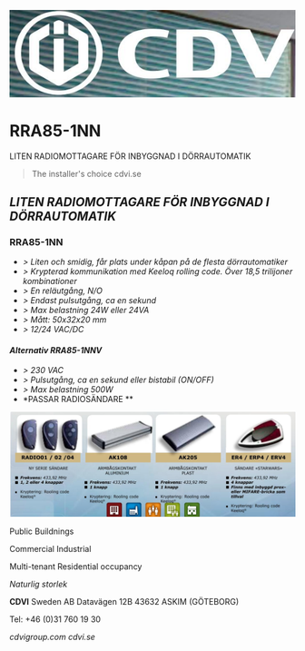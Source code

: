 ![](_page_0_Picture_0.jpeg)

# RRA85-1NN

LITEN RADIOMOTTAGARE FÖR INBYGGNAD I DÖRRAUTOMATIK

> The installer's choice cdvi.se

## *LITEN RADIOMOTTAGARE FÖR INBYGGNAD I DÖRRAUTOMATIK*

### **RRA85-1NN**

- *> Liten och smidig, får plats under kåpan på de flesta dörrautomatiker*
- *> Krypterad kommunikation med Keeloq rolling code. Över 18,5 trilijoner kombinationer*
- *> En reläutgång, N/O*
- *> Endast pulsutgång, ca en sekund*
- *> Max belastning 24W eller 24VA*
- *> Mått: 50x32x20 mm*
- *> 12/24 VAC/DC*

#### *Alternativ RRA85-1NNV*

- *> 230 VAC*
- *> Pulsutgång, ca en sekund eller bistabil (ON/OFF)*
- *> Max belastning 500W*
- *PASSAR RADIOSÄNDARE **

![](_page_1_Picture_14.jpeg)

Public Buildnings

Commercial Industrial

Multi-tenant Residential occupancy

*Naturlig storlek*

**CDVI** Sweden AB Datavägen 12B 43632 ASKIM (GÖTEBORG)

Tel: +46 (0)31 760 19 30

*cdvigroup.com cdvi.se*